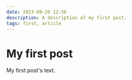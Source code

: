 ```yaml
---
date: 2023-09-26 12:56
description: A description of my first post.
tags: first, article
---
```

# My first post

My first post's text.
